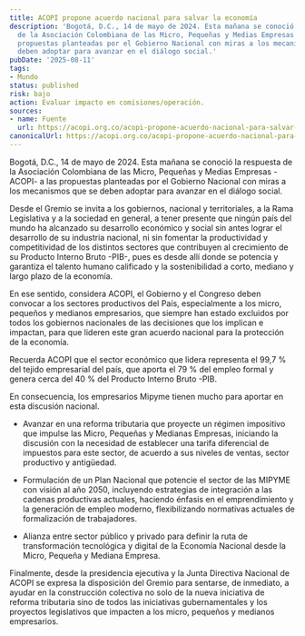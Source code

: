 ```yaml
---
title: ACOPI propone acuerdo nacional para salvar la economía
description: 'Bogotá, D.C., 14 de mayo de 2024. Esta mañana se conoció la respuesta
  de la Asociación Colombiana de las Micro, Pequeñas y Medias Empresas -ACOPI- a las
  propuestas planteadas por el Gobierno Nacional con miras a los mecanismos que se
  deben adoptar para avanzar en el diálogo social.'
pubDate: '2025-08-11'
tags:
- Mundo
status: published
risk: bajo
action: Evaluar impacto en comisiones/operación.
sources:
- name: Fuente
  url: https://acopi.org.co/acopi-propone-acuerdo-nacional-para-salvar-la-economia/
canonicalUrl: https://acopi.org.co/acopi-propone-acuerdo-nacional-para-salvar-la-economia/
---
```

Bogotá, D.C., 14 de mayo de 2024. Esta mañana se conoció la respuesta de la Asociación Colombiana de las Micro, Pequeñas y Medias Empresas -ACOPI- a las propuestas planteadas por el Gobierno Nacional con miras a los mecanismos que se deben adoptar para avanzar en el diálogo social.

Desde el Gremio se invita a los gobiernos, nacional y territoriales, a la Rama Legislativa y a la sociedad en general, a tener presente que ningún país del mundo ha alcanzado su desarrollo económico y social sin antes lograr el desarrollo de su industria nacional, ni sin fomentar la productividad y competitividad de los distintos sectores que contribuyen al crecimiento de su Producto Interno Bruto -PIB-, pues es desde allí donde se potencia y garantiza el talento humano calificado y la sostenibilidad a corto, mediano y largo plazo de la economía.

En ese sentido, considera ACOPI, el Gobierno y el Congreso deben convocar a los sectores productivos del País, especialmente a los micro, pequeños y medianos empresarios, que siempre han estado excluidos por todos los gobiernos nacionales de las decisiones que los implican e impactan, para que lideren este gran acuerdo nacional para la protección de la economía.

Recuerda ACOPI que el sector económico que lidera representa el 99,7 % del tejido empresarial del país, que aporta el 79 % del empleo formal y genera cerca del 40 % del Producto Interno Bruto -PIB.

En consecuencia, los empresarios Mipyme tienen mucho para aportar en esta discusión nacional.

- Avanzar en una reforma tributaria que proyecte un régimen impositivo que impulse las Micro, Pequeñas y Medianas Empresas, iniciando la discusión con la necesidad de establecer una tarifa diferencial de impuestos para este sector, de acuerdo a sus niveles de ventas, sector productivo y antigüedad.

- Formulación de un Plan Nacional que potencie el sector de las MIPYME con visión al año 2050, incluyendo estrategias de integración a las cadenas productivas actuales, haciendo énfasis en el emprendimiento y la generación de empleo moderno, flexibilizando normativas actuales de formalización de trabajadores.

- Alianza entre sector público y privado para definir la ruta de transformación tecnológica y digital de la Economía Nacional desde la Micro, Pequeña y Mediana Empresa.

Finalmente, desde la presidencia ejecutiva y la Junta Directiva Nacional de ACOPI se expresa la disposición del Gremio para sentarse, de inmediato, a ayudar en la construcción colectiva no solo de la nueva iniciativa de reforma tributaria sino de todos las iniciativas gubernamentales y los proyectos legislativos que impacten a los micro, pequeños y medianos empresarios.
